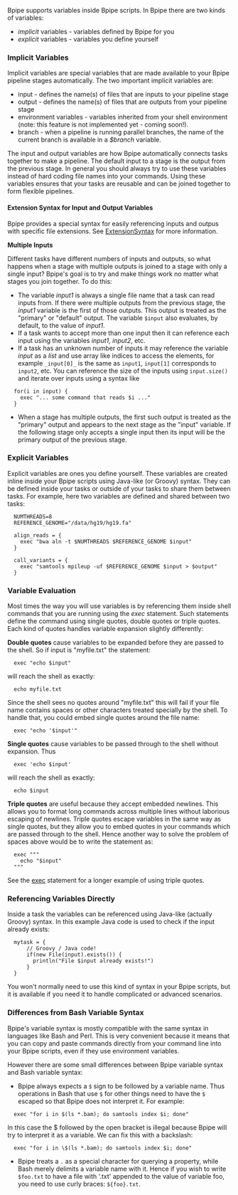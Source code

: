Bpipe supports variables inside Bpipe scripts.  In Bpipe there are two kinds of variables:

  * _implicit_ variables  - variables defined by Bpipe for you
  * _explicit_ variables  - variables you define yourself

### Implicit Variables ###
Implicit variables are special variables that are made available to your Bpipe pipeline stages automatically.   The two important implicit variables are:

  * input - defines the name(s) of files that are inputs to your pipeline stage
  * output - defines the name(s) of files that are outputs from your pipeline stage
  * environment variables - variables inherited from your shell environment (note: this feature is not implemented yet - coming soon!).
  * branch - when a pipeline is running parallel branches, the name of the current branch is available in a _$branch_ variable.

The input and output variables are how Bpipe automatically connects tasks together to make a pipeline.  The default input to a stage is the output from the previous stage. In general you should always try to use these variables instead of hard coding file names into your commands.   Using these variables ensures that your tasks are reusable and can be joined together to form flexible pipelines.

#### Extension Syntax for Input and Output Variables ####
Bpipe provides a special syntax for easily referencing inputs and outpus with specific file extensions. See [ExtensionSyntax](ExtensionSyntax.md) for more information.

**Multiple Inputs**

Different tasks have different numbers of inputs and outputs, so what happens when a stage with multiple outputs is joined to a stage with only a single input?  Bpipe's goal is to try and make things work no matter what stages you join together.  To do this:

  * The variable _input1_ is always a single file name that a task can read inputs from.  If there were multiple outputs from the previous stage, the _input1_ variable is the first of those outputs.  This output is treated as the "primary" or "default" output.  The variable `$input` also evaluates, by default, to the value of _input1_.
  * If a task wants to accept more than one input then it can reference each input using the variables _input1_, _input2_, etc.
  * If a task has an unknown number of inputs it may reference the variable _input_ as a _list_ and use array like indices to access the elements, for example `_input[0]_` is the same as `input1`, `input[1]` corresponds to `input2`, etc.   You can reference the size of the inputs using `input.size()` and iterate over inputs using a syntax like
```
  for(i in input) {
    exec "... some command that reads $i ..."
  }
```
  * When a stage has multiple outputs, the first such output is treated as the "primary" output and appears to the next stage as the "input" variable.  If the following stage only accepts a single input then its input will be the primary output of the previous stage.

### Explicit Variables ###
Explicit variables are ones you define yourself.  These variables are created inline inside your Bpipe scripts using Java-like (or Groovy) syntax.  They can be defined inside your tasks or outside of your tasks to share them between tasks.  For example, here two variables are defined and shared between two tasks:
```
  NUMTHREADS=8
  REFERENCE_GENOME="/data/hg19/hg19.fa"

  align_reads = {
    exec "bwa aln -t $NUMTHREADS $REFERENCE_GENOME $input"
  }
  
  call_variants = {
    exec "samtools mpileup -uf $REFERENCE_GENOME $input > $output"
  }
```

### Variable Evaluation ###
Most times the way you will use variables is by referencing them inside shell commands that you are running using the _exec_ statement.  Such statements define the command using single quotes, double quotes or triple quotes.  Each kind of quotes handles variable expansion slightly differently:

**Double quotes** cause variables to be expanded before they are passed to the shell.  So if input is "myfile.txt" the statement:
```
  exec "echo $input"
```
will reach the shell as exactly:
```
  echo myfile.txt
```
Since the shell sees no quotes around "myfile.txt" this will fail if your file name contains spaces or other characters treated specially by the shell.  To handle that, you could embed single quotes around the file name:
```
  exec "echo '$input'"
```

**Single quotes** cause variables to be passed through to the shell without expansion.  Thus
```
  exec 'echo $input'
```
will reach the shell as exactly:
```
  echo $input
```

**Triple quotes** are useful because they accept embedded newlines.  This allows you to format long commands across multiple lines without laborious escaping of newlines.   Triple quotes escape variables in the same way as single quotes, but they allow you to embed quotes in your commands which are passed through to the shell.  Hence another way to solve the problem of spaces above would be to write the statement as:
```
  exec """
    echo "$input"
  """
```
See the [exec](Exec.md) statement for a longer example of using triple quotes.

### Referencing Variables Directly ###
Inside a task the variables can be referenced using Java-like (actually Groovy) syntax.  In this example Java code is used to check if the input already exists:
```
  mytask = {
      // Groovy / Java code!
      if(new File(input).exists()) {
        println("File $input already exists!")
      }
  }
```
You won't normally need to use this kind of syntax in your Bpipe scripts, but it is available if you need it to handle complicated or advanced scenarios.

### Differences from Bash Variable Syntax ###
Bpipe's variable syntax is mostly compatible with the same syntax in languages like Bash and Perl. This is very convenient because it means that you can copy and paste commands directly from your command line into your Bpipe scripts, even if they use environment variables.

However there are some small differences between Bpipe variable syntax and Bash variable syntax:

  * Bpipe always expects a `$` sign to be followed by a variable name.  Thus operations in Bash that use `$` for other things need to have the `$` escaped so that Bpipe does not interpret it.  For example:

```
  exec "for i in $(ls *.bam); do samtools index $i; done"
```
In this case the $ followed by the open bracket is illegal because Bpipe will try to interpret it as a variable.  We can fix this with a backslash:
```
  exec "for i in \$(ls *.bam); do samtools index $i; done"
```
  * Bpipe treats a `.` as a special character for querying a property, while Bash merely delimits a variable name with it. Hence if you wish to write `$foo.txt` to have a file with '.txt' appended to the value of variable foo, you need to use curly braces: `${foo}.txt`.